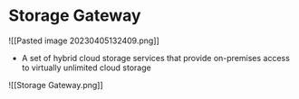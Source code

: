 # Storage Gateway
![[Pasted image 20230405132409.png]]
- A set of hybrid cloud storage services that provide on-premises access to virtually unlimited cloud storage

![[Storage Gateway.png]]